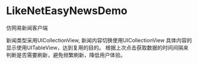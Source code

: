 # LikeNetEasyNewsDemo
仿网易新闻客户端

新闻类型采用UICollectionView,
新闻内容切换使用UICollectionView
具体内容的显示使用UITableView，达到复用的目的。
根据上次点击获取数据的时间间隔来判断是否需要刷新，避免频繁刷新，降低用户体验。

